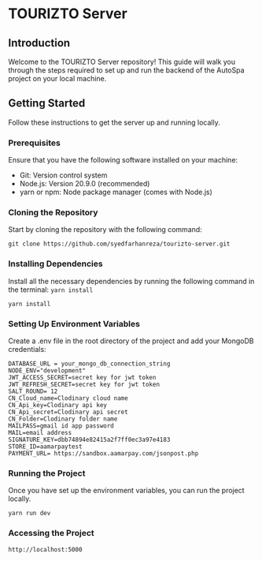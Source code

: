 # TOURIZTO Server

## Introduction

Welcome to the TOURIZTO Server repository! This guide will walk you through the steps required to set up and run the backend of the AutoSpa project on your local machine.

## Getting Started

Follow these instructions to get the server up and running locally.

### Prerequisites

Ensure that you have the following software installed on your machine:

- Git: Version control system
- Node.js: Version 20.9.0 (recommended)
- yarn or npm: Node package manager (comes with Node.js)

### Cloning the Repository

Start by cloning the repository with the following command:

```
git clone https://github.com/syedfarhanreza/tourizto-server.git

```

### Installing Dependencies

Install all the necessary dependencies by running the following command in the terminal:  `yarn install`

```
yarn install

```

### Setting Up Environment Variables

Create a .env file in the root directory of the project and add your MongoDB credentials:

```
DATABASE_URL = your_mongo_db_connection_string
NODE_ENV="development"
JWT_ACCESS_SECRET=secret key for jwt token
JWT_REFRESH_SECRET=secret key for jwt token
SALT_ROUND= 12
CN_Cloud_name=Clodinary cloud name
CN_Api_key=Clodinary api key
CN_Api_secret=Clodinary api secret
CN_Folder=Clodinary folder name
MAILPASS=gmail id app password
MAIL=email address
SIGNATURE_KEY=dbb74894e82415a2f7ff0ec3a97e4183
STORE_ID=aamarpaytest
PAYMENT_URL= https://sandbox.aamarpay.com/jsonpost.php
```

### Running the Project

Once you have set up the environment variables, you can run the project locally.

```
yarn run dev

```

### Accessing the Project

```
http://localhost:5000

```
